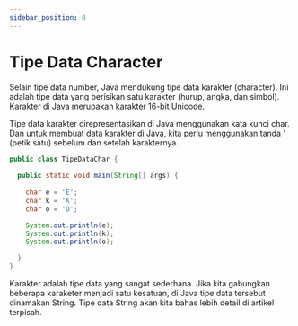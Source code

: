 ```yaml
---
sidebar_position: 8
---
```


# Tipe Data Character

Selain tipe data number, Java mendukung tipe data karakter (character). Ini adalah tipe data yang berisikan satu karakter (hurup, angka, dan simbol). Karakter di Java merupakan karakter [16-bit Unicode](https://id.wikipedia.org/wiki/UTF-16).

Tipe data karakter direpresentasikan di Java menggunakan kata kunci char. Dan untuk membuat data karakter di Java, kita perlu menggunakan tanda ' (petik satu) sebelum dan setelah karakternya.

```java title="TipeDataChar.java"
public class TipeDataChar {
  
  public static void main(String[] args) {
    
    char e = 'E';
    char k = 'K';
    char o = 'O';

    System.out.println(e);
    System.out.println(k);
    System.out.println(o);

  }
}
```

Karakter adalah tipe data yang sangat sederhana. Jika kita gabungkan beberapa karaketer menjadi satu kesatuan, di Java tipe data tersebut dinamakan String. Tipe data String akan kita bahas lebih detail di artikel terpisah.

